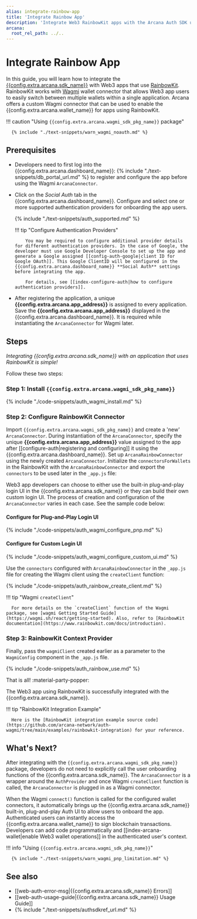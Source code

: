 ```yaml
---
alias: integrate-rainbow-app
title: 'Integrate Rainbow App'
description: 'Integrate Web3 RainbowKit apps with the Arcana Auth SDK using the instructions listed here.'
arcana:
  root_rel_path: ../..
---
```


# Integrate Rainbow App

In this guide, you will learn how to integrate the [{{config.extra.arcana.sdk_name}}]({{page.meta.arcana.root_rel_path}}/concepts/authsdk.md) with Web3 apps that use [RainbowKit](https://www.rainbowkit.com/). RainbowKit works with [Wagmi](https://wagmi.sh/) wallet connector that allows Web3 app users to easily switch between multiple wallets within a single application. Arcana offers a custom Wagmi connector that can be used to enable the {{config.extra.arcana.wallet_name}} for apps using RainbowKit.

!!! caution "Using `{{config.extra.arcana.wagmi_sdk_pkg_name}}` package"

      {% include "./text-snippets/warn_wagmi_noauth.md" %}

## Prerequisites

* Developers need to first log into the {{config.extra.arcana.dashboard_name}}: {% include "./text-snippets/db_portal_url.md" %}
 to register and configure the app before using the Wagmi `ArcanaConnector`.

* Click on the *Social Auth* tab in the {{config.extra.arcana.dashboard_name}}. Configure and select one or more supported authentication providers for onboarding the app users.

    {% include "./text-snippets/auth_supported.md" %}

    !!! tip "Configure Authentication Providers"

          You may be required to configure additional provider details for different authentication providers. In the case of Google, the developer must use Google Developer Console to set up the app and generate a Google assigned [[config-auth-google|client ID for Google OAuth]]. This Google ClientID will be configured in the {{config.extra.arcana.dashboard_name}} **Social Auth** settings before integrating the app.

          For details, see [[index-configure-auth|how to configure authentication providers]].

* After registering the application, a unique **{{config.extra.arcana.app_address}}** is assigned to every application. Save the **{{config.extra.arcana.app_address}}** displayed in the {{config.extra.arcana.dashboard_name}}. It is required while instantiating the `ArcanaConnector` for Wagmi later.

## Steps

*Integrating {{config.extra.arcana.sdk_name}} with an application that uses RainbowKit is simple!*

Follow these two steps:

### Step 1: Install `{{config.extra.arcana.wagmi_sdk_pkg_name}}`

{% include "./code-snippets/auth_wagmi_install.md" %}

### Step 2: Configure RainbowKit Connector 

Import `{{config.extra.arcana.wagmi_sdk_pkg_name}}` and create a 'new' `ArcanaConnector`. During instantiation of the `ArcanaConnector`, specify the unique **{{config.extra.arcana.app_address}}** value assigned to the app after [[configure-auth|registering and configuring]] it using the {{config.extra.arcana.dashboard_name}}. Set up `ArcanaRainbowConnector` using the newly created `ArcanaConnector`. Initialize the `connectorsForWallets` in the RainbowKit with the `ArcanaRainbowConnector` and export the `connectors` to be used later in the `_app.js` file:

Web3 app developers can choose to either use the built-in plug-and-play login UI in the {{config.extra.arcana.sdk_name}} or they can build their own custom login UI. The process of creation and configuration of the `ArcanaConnector` varies in each case. See the sample code below:

#### Configure for Plug-and-Play Login UI

{% include "./code-snippets/auth_wagmi_configure_pnp.md" %}

#### Configure for Custom Login UI

{% include "./code-snippets/auth_wagmi_configure_custom_ui.md" %}

Use the `connectors` configured with `ArcanaRainbowConnector` in the `_app.js` file for creating the Wagmi client using the `createClient` function:

{% include "./code-snippets/auth_rainbow_create_client.md" %}

!!! tip "Wagmi `createClient`"

      For more details on the `createClient` function of the Wagmi package, see [wagmi Getting Started Guide](https://wagmi.sh/react/getting-started). Also, refer to [RainbowKit documentation](https://www.rainbowkit.com/docs/introduction).

### Step 3: RainbowKit Context Provider

Finally, pass the `wagmiClient` created earlier as a parameter to the `WagmiConfig` component in the `_app.js` file.

{% include "./code-snippets/auth_rainbow_use.md" %}

That is all! :material-party-popper:

The Web3 app using RainbowKit is successfully integrated with the {{config.extra.arcana.sdk_name}}.

!!! tip "RainbowKit Integration Example"

      Here is the [RainbowKit integration example source code](https://github.com/arcana-network/auth-wagmi/tree/main/examples/rainbowkit-integration) for your reference.

## What's Next?

After integrating with the `{{config.extra.arcana.wagmi_sdk_pkg_name}}` package, developers do not need to explicitly call the user onboarding functions of the {{config.extra.arcana.sdk_name}}. The `ArcanaConnector` is a wrapper around the `AuthProvider` and once Wagmi `createClient` function is called, the `ArcanaConnector` is plugged in as a Wagmi connector. 

When the Wagmi `connect()` function is called for the configured wallet connectors, it automatically brings up the {{config.extra.arcana.sdk_name}} built-in, plug-and-play Auth UI to allow users to onboard the app. Authenticated users can instantly access the {{config.extra.arcana.wallet_name}} to sign blockchain transactions. Developers can add code programmatically and [[index-arcana-wallet|enable Web3 wallet operations]] in the authenticated user's context.

!!! info "Using `{{config.extra.arcana.wagmi_sdk_pkg_name}}`"

      {% include "./text-snippets/warn_wagmi_pnp_limitation.md" %}

## See also

* [[web-auth-error-msg|{{config.extra.arcana.sdk_name}} Errors]]
* [[web-auth-usage-guide|{{config.extra.arcana.sdk_name}} Usage Guide]]
* {% include "./text-snippets/authsdkref_url.md" %}